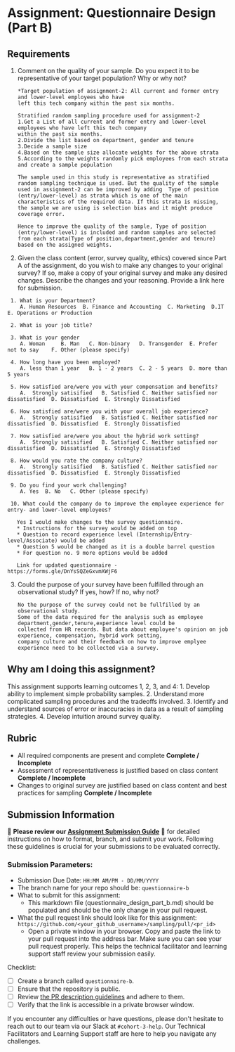 # Assignment: Questionnaire Design (Part B)

## Requirements
1. Comment on the quality of your sample. Do you expect it to be representative of your target population? Why or why not?

    ```
   *Target population of assignment-2: All current and former entry and lower-level employees who have 
   left this tech company within the past six months.

   Stratified random sampling procedure used for assignment-2
    1.Get a List of all current and former entry and lower-level employees who have left this tech company 
    within the past six months. 
    2.Divide the list based on department, gender and tenure
    3.Decide a sample size 
    4.Based on the sample size allocate weights for the above strata 
    5.According to the weights randomly pick employees from each strata and create a sample population 

   The sample used in this study is representative as stratified random sampling technique is used. But the quality of the sample used in assignment-2 can be improved by adding  Type of position (entry/lower-level) as strata which is one of the main characteristics of the required data. If this strata is missing, the sample we are using is selection bias and it might produce coverage error.
   
   Hence to improve the quality of the sample, Type of position (entry/lower-level) is included and random samples are selected from each strata(Type of position,department,gender and tenure) based on the assigned weights.

    ```

2. Given the class content (error, survey quality, ethics) covered since Part A of the assignment, do you wish to make any changes to your original survey? If so, make a copy of your original survey and make any desired changes. Describe the changes and your reasoning. Provide a link here for submission.

```
 1. What is your Department?
    A. Human Resources  B. Finance and Accounting  C. Marketing  D.IT   E. Operations or Production

 2. What is your job title?

 3. What is your gender
    A. Woman     B. Man   C. Non-binary   D. Transgender  E. Prefer not to say    F. Other (please specify)

 4. How long have you been employed?
    A. less than 1 year   B. 1 - 2 years  C. 2 - 5 years  D. more than 5 years

 5. How satisfied are/were you with your compensation and benefits? 
    A.  Strongly satisified   B. Satisfied C. Neither satisfied nor dissatisfied  D. Dissatisfied  E. Strongly Dissatisfied

 6. How satisfied are/were you with your overall job experience?
    A.  Strongly satisified   B. Satisfied C. Neither satisfied nor dissatisfied  D. Dissatisfied  E. Strongly Dissatisfied

 7. How satisfied are/were you about the hybrid work setting?
    A.  Strongly satisified   B. Satisfied C. Neither satisfied nor dissatisfied  D. Dissatisfied  E. Strongly Dissatisfied

 8. How would you rate the company culture?
    A.  Strongly satisified   B. Satisfied C. Neither satisfied nor dissatisfied  D. Dissatisfied  E. Strongly Dissatisfied

 9. Do you find your work challenging?
    A. Yes  B. No   C. Other (please specify)

 10. What could the company do to improve the employee experience for entry- and lower-level employees?

   Yes I would make changes to the survey questionnaire.
   * Instructions for the survey would be added on top
   * Question to record experience level (Internship/Entry-level/Associate) would be added
   * Question 5 would be changed as it is a double barrel question 
   * For question no. 9 more options would be added

   Link for updated questionnaire - https://forms.gle/DnYsSQZeGxvmXWjF6
```

3. Could the purpose of your survey have been fulfilled through an observational study? If yes, how? If no, why not?

    ```
   No the purpose of the survey could not be fullfilled by an observational study.
   Some of the data required for the analysis such as employee department,gender,tenure,experience level could be 
   collected from HR records. But data about employee's opinion on job experience, compensation, hybrid work setting,
   company culture and their feedback on how to improve emplyee experience need to be collected via a survey.

    ```

## Why am I doing this assignment?

This assignment supports learning outcomes 1, 2, 3, and 4:
	1.	Develop ability to implement simple probability samples.
	2.	Understand more complicated sampling procedures and the tradeoffs involved.
	3.	Identify and understand sources of error or inaccuracies in data as a result of sampling strategies.
	4.	Develop intuition around survey quality.

## Rubric

-	All required components are present and complete **Complete / Incomplete**
-	Assessment of representativeness is justified based on class content **Complete / Incomplete**
-	Changes to original survey are justified based on class content and best practices for sampling **Complete / Incomplete**

## Submission Information

🚨 **Please review our [Assignment Submission Guide](https://github.com/UofT-DSI/onboarding/blob/main/onboarding_documents/submissions.md)** 🚨 for detailed instructions on how to format, branch, and submit your work. Following these guidelines is crucial for your submissions to be evaluated correctly.

### Submission Parameters:
* Submission Due Date: `HH:MM AM/PM - DD/MM/YYYY`
* The branch name for your repo should be: `questionnaire-b`
* What to submit for this assignment:
    * This markdown file (questionnaire_design_part_b.md) should be populated and should be the only change in your pull request.
* What the pull request link should look like for this assignment: `https://github.com/<your_github_username>/sampling/pull/<pr_id>`
    * Open a private window in your browser. Copy and paste the link to your pull request into the address bar. Make sure you can see your pull request properly. This helps the technical facilitator and learning support staff review your submission easily.

Checklist:
- [ ] Create a branch called `questionnaire-b`.
- [ ] Ensure that the repository is public.
- [ ] Review [the PR description guidelines](https://github.com/UofT-DSI/onboarding/blob/main/onboarding_documents/submissions.md#guidelines-for-pull-request-descriptions) and adhere to them.
- [ ] Verify that the link is accessible in a private browser window.

If you encounter any difficulties or have questions, please don't hesitate to reach out to our team via our Slack at `#cohort-3-help`. Our Technical Facilitators and Learning Support staff are here to help you navigate any challenges.
